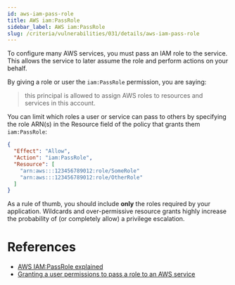 ```yaml
---
id: aws-iam-pass-role
title: AWS iam:PassRole
sidebar_label: AWS iam:PassRole
slug: /criteria/vulnerabilities/031/details/aws-iam-pass-role
---
```


To configure many AWS services,
you must pass an IAM role to the service.
This allows the service to later assume the role
and perform actions on your behalf.

By giving a role or user the `iam:PassRole` permission,
you are saying:
> this principal is allowed to assign AWS roles to resources
and services in this account.

You can limit which roles a user or service
can pass to others by specifying the role ARN(s)
in the Resource field of the policy
that grants them `iam:PassRole`:

```json
{
  "Effect": "Allow",
  "Action": "iam:PassRole",
  "Resource": [
    "arn:aws:::123456789012:role/SomeRole"
    "arn:aws:::123456789012:role/OtherRole"
  ]
}
```

As a rule of thumb,
you should include **only** the roles
required by your application.
Wildcards and over-permissive resource grants
highly increase the probability of (or completely allow)
a privilege escalation.

# References

- [AWS IAM:PassRole explained](https://blog.rowanudell.com/iam-passrole-explained/)
- [Granting a user permissions to pass a role to an AWS service](
    https://docs.aws.amazon.com/IAM/latest/UserGuide/id_roles_use_passrole.html)
